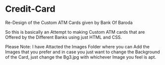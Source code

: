 # Credit-Card
Re-Design of the Custom ATM Cards given by Bank Of Baroda

So this is basically an Attempt to making Custom ATM cards that are Offered by the Different Banks using just HTML and CSS.

Please Note: I have Attacted the Images Folder where you can Add the Images that you prefer and in case you just want to change the Background of the Card, just change the Bg3.jpg with whichever Image you feel is apt.
